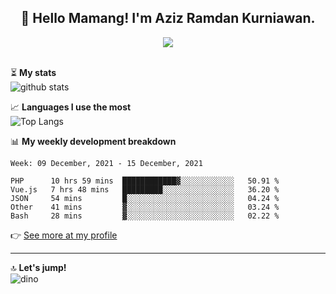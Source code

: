 <h2 align="center">👋 Hello Mamang! I'm Aziz Ramdan Kurniawan.</h2>  
<p align="center">
  <img src="https://komarev.com/ghpvc/?username=azizramdan"> <br><br>
</p>
    
⏳ **My stats**  
![github stats](https://github-readme-stats.vercel.app/api?username=azizramdan&show_icons=true&count_private=true&title_color=000&hide_border=true&hide_title=true)  

📈 **Languages I use the most**  
![Top Langs](https://github-readme-stats.vercel.app/api/top-langs/?username=azizramdan&layout=compact&langs_count=6&hide=tsql&hide_border=true&hide_title=true&exclude_repo=Futsal-Go,Futsal-Go-Admin,Sistem-Informasi-Sensus-Harian-Rawat-Inap)  

📊 **My weekly development breakdown**
<!--START_SECTION:waka-->
```text
Week: 09 December, 2021 - 15 December, 2021

PHP      10 hrs 59 mins  ████████████▓░░░░░░░░░░░░   50.91 % 
Vue.js   7 hrs 48 mins   █████████░░░░░░░░░░░░░░░░   36.20 % 
JSON     54 mins         █░░░░░░░░░░░░░░░░░░░░░░░░   04.24 % 
Other    41 mins         ▓░░░░░░░░░░░░░░░░░░░░░░░░   03.24 % 
Bash     28 mins         ▓░░░░░░░░░░░░░░░░░░░░░░░░   02.22 % 
```
<!--END_SECTION:waka-->
👉 [See more at my profile](https://wakatime.com/@azizramdan)
***
🔝 **Let's jump!**  
![dino](https://raw.githubusercontent.com/azizramdan/azizramdan/master/dino.gif)  
